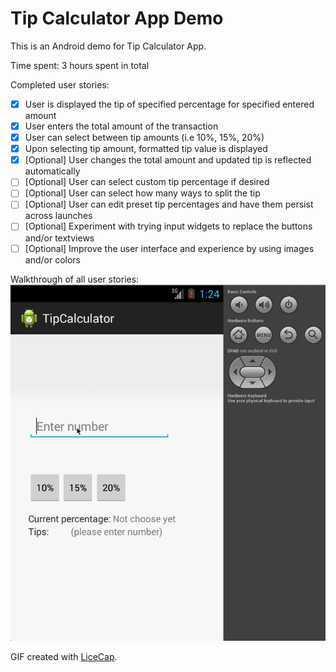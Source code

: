 # Tip Calculator App Demo

This is an Android demo for Tip Calculator App.

Time spent: 3 hours spent in total

Completed user stories:
 * [x] User is displayed the tip of specified percentage for specified entered amount
 * [x] User enters the total amount of the transaction
 * [x] User can select between tip amounts (i.e 10%, 15%, 20%)
 * [x] Upon selecting tip amount, formatted tip value is displayed
 * [x] [Optional] User changes the total amount and updated tip is reflected automatically
 * [ ] [Optional] User can select custom tip percentage if desired
 * [ ] [Optional] User can select how many ways to split the tip
 * [ ] [Optional] User can edit preset tip percentages and have them persist across launches
 * [ ] [Optional] Experiment with trying input widgets to replace the buttons and/or textviews
 * [ ] [Optional] Improve the user interface and experience by using images and/or colors

Walkthrough of all user stories:
![Video Walkthrough](tip_calculator.gif)

GIF created with [LiceCap](http://www.cockos.com/licecap/).
